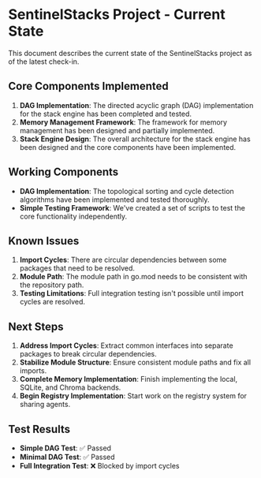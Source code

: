# SentinelStacks Project - Current State

This document describes the current state of the SentinelStacks project as of the latest check-in.

## Core Components Implemented

1. **DAG Implementation**: The directed acyclic graph (DAG) implementation for the stack engine has been completed and tested.
2. **Memory Management Framework**: The framework for memory management has been designed and partially implemented.
3. **Stack Engine Design**: The overall architecture for the stack engine has been designed and the core components have been implemented.

## Working Components

- **DAG Implementation**: The topological sorting and cycle detection algorithms have been implemented and tested thoroughly.
- **Simple Testing Framework**: We've created a set of scripts to test the core functionality independently.

## Known Issues

1. **Import Cycles**: There are circular dependencies between some packages that need to be resolved.
2. **Module Path**: The module path in go.mod needs to be consistent with the repository path.
3. **Testing Limitations**: Full integration testing isn't possible until import cycles are resolved.

## Next Steps

1. **Address Import Cycles**: Extract common interfaces into separate packages to break circular dependencies.
2. **Stabilize Module Structure**: Ensure consistent module paths and fix all imports.
3. **Complete Memory Implementation**: Finish implementing the local, SQLite, and Chroma backends.
4. **Begin Registry Implementation**: Start work on the registry system for sharing agents.

## Test Results

- **Simple DAG Test**: ✅ Passed
- **Minimal DAG Test**: ✅ Passed
- **Full Integration Test**: ❌ Blocked by import cycles
